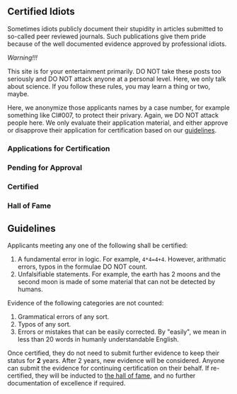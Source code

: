 ## Certified Idiots

Sometimes idiots publicly document their stupidity in articles submitted to so-called peer reviewed journals. Such publications give them pride because of the well documented evidence approved by professional idiots.

_Warning!!!_

This site is for your entertainment primarily. DO NOT take these posts too seriously and DO NOT attack anyone at a personal level. Here, we only talk about science. If you follow these rules, you may learn a thing or two, maybe.

Here, we anonymize those applicants names by a case number, for example something like CI#007, to protect their privary. Again, we DO NOT attack people here. We only evaluate their application material, and either approve or disapprove their application for certification based on our [guidelines](#guidelines).

### Applications for Certification


### Pending for Approval


### Certified


### Hall of Fame


## Guidelines
Applicants meeting any one of the following shall be certified:
1. A fundamental error in logic. For example, `4*4=4+4`. However, arithmatic errors, typos in the formulae DO NOT count.
2. Unfalsifiable statements. For example, the earth has 2 moons and the second moon is made of some material that can not be detected by humans.

Evidence of the following categories are not counted:
1. Grammatical errors of any sort.
2. Typos of any sort.
3. Errors or mistakes that can be easily corrected. By "easily", we mean in less than 20 words in humanly understandable English.

Once certified, they do not need to submit further evidence to keep their status for __2__ years. After 2 years, new evidence will be considered. Anyone can submit the evidence for continuing certification on their behalf. If re-certified, they will be inducted to [the hall of fame](#hall_of_fame), and no further documentation of excellence if required.
